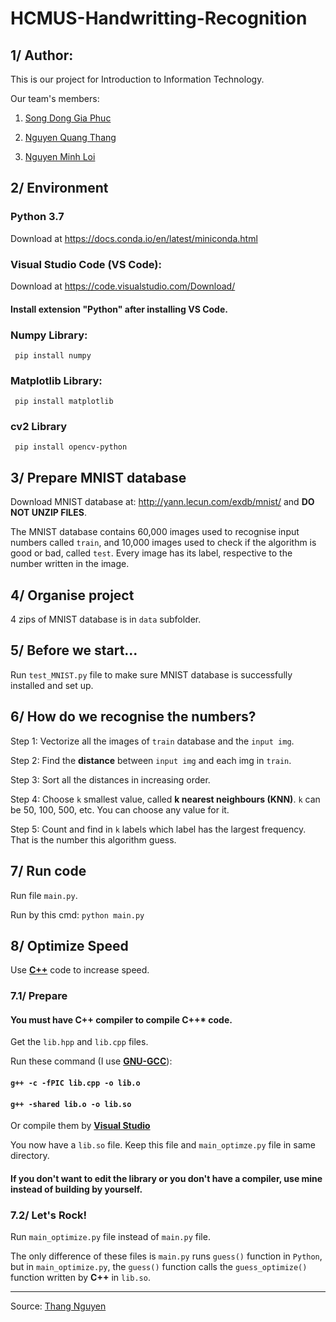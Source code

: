 # HCMUS-Handwritting-Recognition

## 1/ Author:
This is our project for Introduction to Information Technology.

Our team's members:

1. [Song Dong Gia Phuc](https://github.com/fusodoya/)

2. [Nguyen Quang Thang](https://github.com/thanguyen165/)

3. [Nguyen Minh Loi](https://github.com/mf0212/)

## 2/ Environment
### Python 3.7
Download at https://docs.conda.io/en/latest/miniconda.html
### Visual Studio Code (VS Code):
Download at https://code.visualstudio.com/Download/

#### Install extension "Python" after installing VS Code.

### Numpy Library:
``` pip install numpy```
### Matplotlib Library:
``` pip install matplotlib```
### cv2 Library
``` pip install opencv-python```

## 3/ Prepare MNIST database
Download MNIST database at: http://yann.lecun.com/exdb/mnist/ and **DO NOT UNZIP FILES**.

The MNIST database contains 60,000 images used to recognise input numbers called ```train```, and 10,000 images used to check if the algorithm is good or bad, called ```test```. Every image has its label, respective to the number written in the image.

## 4/ Organise project
4 zips of MNIST database is in ```data``` subfolder.

## 5/ Before we start...
Run ```test_MNIST.py``` file to make sure MNIST database is successfully installed and set up.

## 6/ How do we recognise the numbers?
Step 1: Vectorize all the images of ```train``` database and the ```input img```.

Step 2: Find the **distance** between ```input img``` and each img in ```train```.

Step 3: Sort all the distances in increasing order.

Step 4: Choose ```k``` smallest value, called **k nearest neighbours (KNN)**. ```k``` can be 50, 100, 500, etc. You can choose any value for it.

Step 5: Count and find in ```k``` labels which label has the largest frequency. That is the number this algorithm guess.

## 7/ Run code
Run file ```main.py```.

Run by this cmd: ```python main.py```

## 8/ Optimize Speed
Use **[C++](https://www.freecodecamp.org/news/the-c-plus-plus-programming-language/)** code to increase speed.
### 7.1/ Prepare
#### You must have **C++** compiler to compile **C++*** code.

Get the ```lib.hpp``` and ```lib.cpp``` files.

Run these command (I use **[GNU-GCC](https://gcc.gnu.org/)**):
#### ``` g++ -c -fPIC lib.cpp -o lib.o ```
#### ``` g++ -shared lib.o -o lib.so ```

Or compile them by **[Visual Studio](https://visualstudio.microsoft.com/vs/)**

You now have a ```lib.so``` file. Keep this file and ```main_optimze.py``` file in same directory.

#### If you don't want to edit the library or you don't have a compiler, use mine instead of building by yourself.
### 7.2/ Let's Rock!
Run ```main_optimize.py``` file instead of ```main.py``` file.

The only difference of these files is ```main.py``` runs ```guess()``` function in ```Python```, but in ```main_optimize.py```, the ```guess()``` function calls the ```guess_optimize()``` function written by **C++** in ```lib.so```.

---
Source: [Thang Nguyen](https://github.com/thanguyen165/HCMUS-Handwritting-Recognition/blob/main/README.md)

